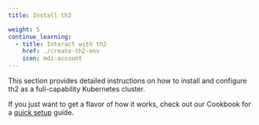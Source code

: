```yaml
---
title: Install th2

weight: 5
continue_learning:
  - title: Interact with th2
    href: ./create-th2-env
    icon: mdi-account
---
```


This section provides detailed instructions on how to install and configure th2 as a full-capability Kubernetes cluster. 

<!--more-->

If you just want to get a flavor of how it works, check out our Cookbook for a [quick setup](../cookbook/quick-setup) guide.
